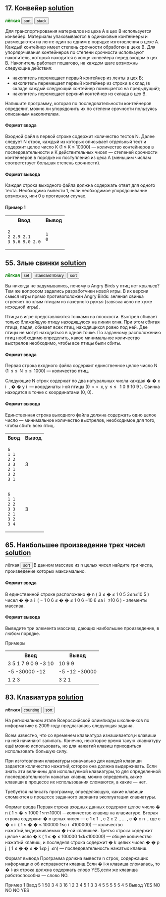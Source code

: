 ## 17. Конвейер [solution](./conveyor.py)
<b style="color:green">лёгкая</b> <button>sort</button> <button>stack</button>

Для транспортирования материалов из цеха А в цех В используется конвейер. Материалы упаковываются в одинаковые контейнеры и размещаются на ленте один за одним в порядке изготовления в цехе А. Каждый контейнер имеет степень срочности обработки в цехе В. Для упорядочивания контейнеров по степени срочности используют накопитель, который находится в конце конвейера перед входом в цех В. Накопитель работает пошагово, на каждом шаге возможны следующие действия:

- накопитель перемещает первый контейнер из ленты в цех В;
- накопитель перемещает первый контейнер из строки в склад (в складе каждый следующий контейнер помещается на предыдущий);
- накопитель перемещает верхний контейнер из склада в цех В.

Напишите программу, которая по последовательности контейнеров определит, можно ли упорядочить их по степени срочности пользуясь описанным накопителем.

#### Формат ввода
Входной файл в первой строке содержит количество тестов N. Далее следует N строк, каждый из которых описывает отдельный тест и содержит целое число K (1 ≤ K ≤ 10000) — количество контейнеров в последовательности и K действительных чисел — степеней срочности контейнеров в порядке их поступления из цеха А (меньшим числам соответствует большая степень срочности).

#### Формат вывода
Каждая строка выходного файла должна содержать ответ для одного теста. Необходимо вывести 1, если необходимое упорядочивание возможно, или 0 в противном случае.

#### Пример 1
<table>
<tr>
<th> Ввод </th>
<th> Вывод </th>
</tr>
<tr>
<td>

```
2
2 2.9 2.1
3 5.6 9.0 2.0
```

</td>
<td>

```
1
0
```
</td>
</tr>
</table>

## 55. Злые свинки [solution](./angry_swines.py)
<b style="color:green">лёгкая</b> <button>set</button> <button>standard library</button> <button>sort</button>

Вы никогда не задумывались, почему в Angry Birds у птиц нет крыльев? Тем же вопросом задались разработчики новой игры. В их версии смысл игры прямо противоположен Angry Birds: зеленая свинка стреляет по злым птицам из лазерного ружья (завязка явно не хуже исходной игры).

Птицы в игре представляются точками на плоскости. Выстрел сбивает только ближайшую птицу находящуюся на линии огня. При этом сбитая птица, падая, сбивает всех птиц, находящихся ровно под ней. Две птицы не могут находиться в одной точке. По заданному расположению птиц необходимо определить, какое минимальное количество выстрелов необходимо, чтобы все птицы были сбиты.

#### Формат ввода
Первая строка входного файла содержит единственное целое число N (1  
≤
≤  N  
≤
≤  1000) — количество птиц.

Следующие N строк содержат по два натуральных числа каждая
�
�
x
i
​
,
�
�
y
i
​
— координаты i-ой птицы (0  
<
<  x, y  
≤
≤  
1
0
9
10
9
). Свинка находится в точке с координатами (0, 0).

#### Формат вывода
Единственная строка выходного файла должна содержать одно целое число — минимальное количество выстрелов, необходимое для того, чтобы сбить всех птиц.

<table>
<tr>
<th> Ввод </th>
<th> Вывод </th>
</tr>
<tr>
<td>

```
6
1 1
2 2
3 3
2 1
3 2
3 1
```

</td>
<td>
3
</td>
<tr>
<td>

```
6
1 1
2 2
3 3
2 1
3 2
3 4
```

<td>
3
</td>
</tr>
</table>


## 65. Наибольшее произведение трех чисел [solution](./max_product_of_3_numbers_v2.py)
лёгкая <button>sort</button>
В данном массиве из n целых чисел найдите три числа, произведение которых максимально.

#### Формат ввода
В единственной строке расположено �
n (
3
≤
�
≤
1
0
5
3≤n≤10
5
) чисел
�
�
a
i
​
(
−
1
0
6
≤
�
�
≤
1
0
6
−10
6
≤a
i
​
≤10
6
) - элементы массива.

#### Формат вывода
Выведите три элемента массива, дающих наибольшее произведение, в любом порядке.

Примеры
<table>
<tr>
<th>
Ввод
</th>
<th>
Вывод
</th>
<tr>
<td>
3 5 1 7 9 0 9 -3 10
</td>
<td>10 9 9</td>
</tr>

<tr>
<td>
-5 -30000 -12
</td>
<td>-5 -12 -30000</td>
</tr>
<tr>
<td>
1 2 3
</td>
<td>3 2 1</td>
</tr>
</table>


## 83. Клавиатура [solution](./keyboard.py)
<b>лёгкая</b> <button>counting</button> <button>sort</button>

На региональном этапе Всероссийской олимпиады школьников по информатике в 2009 году предлагалась следующая задача.

Всем известно, что со временем клавиатура изнашивается,и клавиши на ней начинают залипать. Конечно, некоторое время такую клавиатуру ещё можно использовать, но для нажатий клавиш приходиться использовать большую силу.

При изготовлении клавиатуры изначально для каждой клавиши задается количество нажатий,которое она должна выдерживать. Если знать эти величины для используемой клавиатуры,то для определенной последовательности нажатых клавиш можно определить,какие клавиши в процессе их использования сломаются, а какие — нет.

Требуется написать программу, определяющую, какие клавиши сломаются в процессе заданного варианта эксплуатации клавиатуры.

Формат ввода
Первая строка входных данных содержит целое число
�
n (
1
≤
�
≤
1000
1≤n≤1000) —количество клавиш на клавиатуре. Вторая строка содержит
�
n целых чисел —
с
1
с
1
​
,
с
2
с
2
​
, … ,
с
�
с
n
​
, где
с
�
с
i
​
(
1
≤
�
�
≤
100000
1≤c
i
​
≤100000) — количество нажатий,выдерживаемых
�
i-ой клавишей. Третья строка содержит целое число
�
k (
1
≤
�
≤
100000
1≤k≤100000) — общее количество нажатий клавиш, и последняя строка содержит
�
k целых чисел
�
�
p
j
​
(
1
≤
�
�
≤
�
1≤p
j
​
≤n) — последовательность нажатых клавиш.

Формат вывода
Программа должна вывести n строк, содержащих информацию об исправности клавиш.Если
�
i-я клавиша сломалась, то
�
i-ая строка должна содержать слово YES,если же клавиша работоспособна — слово NO.

Пример 1
Ввод
5
1 50 3 4 3
16
1 2 3 4 5 1 3 3 4 5 5 5 5 5 4 5
Вывод
YES
NO
NO
NO
YES
